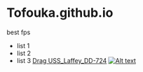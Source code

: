 # Tofouka.github.io
 best fps 
* list 1
* list 2
* list 3
[Drag USS_Laffey_DD-724](USS_Laffey_DD-724.jpg)
[![Alt text](https://assets.digitalocean.com/articles/alligator/boo.svg)](https://digitalocean.com)